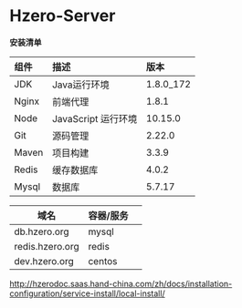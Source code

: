 # Hzero-Server
**安装清单**

| 组件           | 描述                | 版本      |
| :------------- | :------------------ | :-------- |
| JDK            | Java运行环境        | 1.8.0_172 |
| Nginx          | 前端代理            | 1.8.1     |
| Node           | JavaScript 运行环境 | 10.15.0   |
| Git            | 源码管理            | 2.22.0 |
| Maven          | 项目构建            | 3.3.9     |
| Redis | 缓存数据库   | 4.0.2                        |
| Mysql | 数据库       | 5.7.17                       |

| 域名            | 容器/服务 |      |
| --------------- | --------- | ---- |
| db.hzero.org    | mysql     |      |
| redis.hzero.org | redis     |      |
| dev.hzero.org   | centos    |      |

http://hzerodoc.saas.hand-china.com/zh/docs/installation-configuration/service-install/local-install/